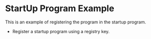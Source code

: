 # StartUp Program Example
This is an example of registering the program in the startup program.

* Register a startup program using a registry key.
